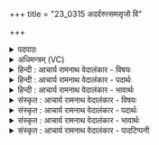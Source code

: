 +++
title = "23_0315 अदर्दरुत्समसृजो वि"

+++
<details><summary>पदपाठः</summary>

अ꣡द꣢꣯र्दः। उ꣡त्स꣢꣯म्। उत्। स꣣म्। अ꣡सृ꣢꣯जः। वि। खा꣡नि꣢꣯। त्वम्। अ꣣र्णवा꣢न्। ब꣣द्बधा꣣नान्। अ꣢रम्णाः। महा꣡न्त꣢म्। इ꣣न्द्र प꣡र्व꣢꣯तम्। वि। यत्। व꣡रिति꣢। सृ꣣ज꣢त्। धा꣡राः꣢꣯। अ꣡व꣢꣯। यत्। दा꣣नवा꣢न्। ह꣣न्। ३१५।
</details>

<details><summary>अधिमन्त्रम् (VC)</summary>

- इन्द्रः
- गातुरात्रेयः
- त्रिष्टुप्
- धैवतः
- ऐन्द्रं काण्डम्
</details>

<details><summary>हिन्दी : आचार्य रामनाथ वेदालंकार - विषयः</summary>

अगले मन्त्र में परमेश्वर के वर्षा आदि तथा मुक्तिप्रदानरूपी कार्य का वर्णन है।
</details>

<details><summary>हिन्दी : आचार्य रामनाथ वेदालंकार - पदार्थः</summary>

पदार्थान्वय -  प्रथम—हे (इन्द्र) परमेश्वर ! (त्वम्) सकलसृष्टि के व्यवस्थापक आप, अपने द्वारा रचित सूर्य को साधन बनाकर (उत्सम्) जल के आधार बादल का (अदर्दः) विदारण करते हो, (खानि) उसके बन्द छिद्रों को (वि असृजः) खोल देते हो। (बद्बधानान्) न बरसनेवाले बादल में दृढ़ता से बँधे हुए (अर्णवान्) जल के पारावारों को (अरम्णाः) छोड़ देते हो। इस प्रकार वृष्टिकर्म के वर्णन के बाद पहाड़ों से जलधाराओं के प्रवाह का वर्णन है। (यत्) जब (महान्तम्) विशाल (पर्वतम्) बर्फ के पर्वत को (विवः) पिघला देते हो और (यत्) जब (दानवान्) जल-प्रवाह में बाधक शिलाखण्ड आदियों को (हन्) दूर करते हो, तब (धाराः) नदियों की धाराओं को (अव सृजत्) बहाते हो ॥ इससे राजा का विषय भी सूचित होता है। जैसे परमेश्वर वा सूर्य वृष्टि-प्रतिबन्धक मेघ को विदीर्ण कर उसमें रुकी हुई जलधाराओं को प्रवाहित करते हैं, वैसे ही राजा भी राष्ट्र की उन्नति में प्रतिबन्धक शत्रुओं को विदीर्ण कर उनसे अवरुद्ध ऐश्वर्य की धाराओं को प्रवाहित करे ॥ द्वितीय—हे (इन्द्र) परमेश्वर ! (त्वम्) आप (उत्सम्) ज्ञान से रुके हुए स्रोत को (अदर्दः) खोल देते हो, (खानि) अन्तरात्मा से पराङ्मुख हुई बहिर्मुख इन्द्रियों को (वि-असृजः) बाह्य विषयों से पृथक् कर देते हो, (बद्बधानान्) आनन्दमय कोशों में रुके हुए (अर्णवान्) आनन्द के पारावारों को (अरम्णाः) मनोमय आदि कोशों में फव्वारे की तरह छोड़ देते हो। (यत्) जब, आप (महान्तम्) विशाल (पर्वतम्) योगमार्ग में विघ्नभूत व्याधि, स्त्यान, संशय, प्रमाद, आलस्य आदियों के पहाड़ को (विवः) विदीर्ण कर देते हो, और (यत्) जब (दानवान्) अविद्या, अस्मिता, राग, द्वेष, अभिनिवेश रूप दानवों को (हन्) विनष्ट कर देते हो, तब (धाराः) कैवल्य प्राप्त करानेवाली धर्ममेघ समाधि की धाराओं को (अव सृजत्) प्रवाहित करते हो ॥३॥ इस मन्त्र में श्लेषालङ्कार है ॥३॥
</details>

<details><summary>हिन्दी : आचार्य रामनाथ वेदालंकार - भावार्थः</summary>

भावार्थ -  परमेश्वर जैसे वर्षा करना, नदियों को बहाना आदि प्राकृतिक कार्य सम्पन्न करता है, वैसे ही योगाभ्यासी मुमुक्षु मनुष्य के योगमार्ग में आये हुए विघ्नों का निवारण कर उसकी आत्मा में आनन्द की वृष्टि करके उसे मोक्ष भी प्रदान करता है ॥३॥
</details>

<details><summary>संस्कृत : आचार्य रामनाथ वेदालंकार - विषयः</summary>

अथ परमेश्वरस्य वृष्ट्यादिकं कैवल्यप्रदानरूपं च कर्म वर्णयति।
</details>

<details><summary>संस्कृत : आचार्य रामनाथ वेदालंकार - पदार्थः</summary>

पदार्थान्वय -  प्रथमः—हे (इन्द्र) परमेश्वर ! (त्वम्) सकलसृष्टिव्यवस्थापकः त्वम्, स्वरचितं सूर्यमुपकरणीकृत्य (उत्सम्) जलाधारं मेघम् (अदर्दः) भृशं विदारयसि। दॄ विदारणे धातोर्यङ्लुगन्ताल्लङि सिपि छान्दसं रूपम्। (खानि) पिहितानि छिद्राणि (वि असृजः) उद्घाटयसि। (बद्बधानान्) अवर्षके मेघे दृढं बद्धान्। बध बन्धने धातोः क्र्यादेः चानश्, ‘बहुलं छन्दसि’ अ० २।४।७६ इति शपः श्लुः, हलादिशेषाभावः। (अर्णवान्) पयसः पारावारान् (अरम्णाः) विसृजसि। रम्णातिः संयमनकर्मा विसर्जनकर्मा वा। निरु० १०।९। एवं वृष्टिकर्म वर्णयित्वा पर्वतेभ्यो जलधाराप्रवाहं वर्णयति। (यत्) यदा (महान्तम्) विशालम् (पर्वतम्) पर्वताकारं हिमीभूतं जलसंघातम् (विवः२) विवृणोषि विशेषेण द्रावयसि। वः इति ‘वृञ्’ वरणे धातोर्लुङि सिपि, ‘मन्त्रे घसह्वरणशवृदहाद्वृच्कृगमिजनिभ्यो लेः’ अ० २।४।८० इति च्लेर्लुकि अडागमाभावे रूपम्। यद्योगाद् ‘यद्वृत्तान्नित्यम्’ इति निघातप्रतिषेधाद् धातुस्वरेणोदात्तत्वम्। (यत्) यदा च (दानवान्) जलप्रवाहप्रतिबन्धकान् शिलाखण्डादीन् (हन्) हंसि चूर्णयसि। हन हिंसागत्योः, लङि अडागमाभावश्छान्दसः। तदा (धाराः) नदीः (अवसृजत्) अवासृजः। सृज विसर्गे धातोर्लङि छान्दसः पुरुषव्यत्ययः अडागमाभावश्च ॥ एतेन राजविषयोऽपि सूच्यते। यथा परमेश्वरः सूर्यो वा वृष्टिप्रतिबन्धकं मेघं विदार्य तत्रावरुद्धा जलधाराः प्रवाहयति, तथैव राजापि राष्ट्रोन्नतिप्रतिबन्धकान् शत्रून् विदार्य तैरवरुद्धा ऐश्वर्यधारा राष्ट्रे प्रवाहयेत् ॥३ एतं मन्त्रं यास्काचार्य एवं व्याचष्टे—अदृणा उत्सम्। उत्स उत्सरणाद् वा उत्सदनाद् वा उत्स्यन्दनाद् वा, उनत्तेर्वा। व्यसृजोऽस्य खानि। त्वमर्णवान् अर्णस्वत एतान् माध्यमिकान् संस्त्यानान् बाबध्यमानान् अरम्णाः, रम्णातिः, संयमनकर्मा विसर्जनकर्मा वा। महान्तम् इन्द्र पर्वतं मेघं यद् व्यवृणोः, व्यसृजोऽस्य धाराः। अवहन्नेनं दानवं दानकर्माणम्। निरु० १०।९ ॥ अथ द्वितीयः—हे (इन्द्र) परमेश्वर ! (त्वम् उत्सम्) अवरुद्धं ज्ञानस्रोतः (अदर्दः) विदार्य उद्घाटयसि, (खानि) अन्तरात्मनः पराङ्मुखानि बहिर्मुखानि इन्द्रियाणि। ‘पराञ्चि खानि व्यतृणत् स्वयम्भूः’। कठ० ४।१ इति प्रामाण्यात् खानि इन्द्रियाण्युच्यन्ते। (वि असृजः) बाह्यविषयेभ्यः पृथक् करोषि। (बद्बधानान्) आनन्दमयकोशेषु बद्धान् (अर्णवान्) आनन्दपारावारान् (अरम्णाः) मनोमयादिकोशेषु विसृजसि। (यत्) यदा (महान्तम्) विशालम् (पर्वतम्) योगमार्गे विघ्नभूतानां व्याधिस्त्यानसंशयप्रमादालस्यादीनां शैलम् (विवः) विदारयसि, (यत्) यदा च (दानवान्) अविद्यास्मितारागद्वेषाभिनिवेशरूपान् दैत्यान् (हन्) हंसि, तदा (धाराः) कैवल्यप्रापिकाः धर्ममेघसमाधिधाराः४ (अव सृजत्) प्रवाहयसि ॥३॥ अत्र श्लेषालङ्कारः ॥३॥
</details>

<details><summary>संस्कृत : आचार्य रामनाथ वेदालंकार - भावार्थः</summary>

भावार्थ -  परमेश्वरो यथा वृष्टिप्रदाननदीप्रवाहादिरूपं प्राकृतिकं कर्म सम्पादयति तथैव योगमभ्यस्यतो मुमुक्षुजनस्य मार्गे समागतान् विघ्नान् निवार्य तदात्मन्यानन्दवृष्टिं कृत्वा तस्मै मोक्षमपि प्रयच्छति ॥३॥
</details>

<details><summary>संस्कृत : आचार्य रामनाथ वेदालंकार - पादटिप्पनी</summary>

टिप्पनी -   १. ऋ० ५।३२।१ ‘सृजो वि धारा अव दानवान् हन्’ इति पाठः। २. विवः विवृतवानसि—इति वि०, भ०, सा०। केचित्तु ‘वः’ इति पदं युष्मदादेशरूपेण व्याचख्युः, तदसमञ्जसं स्वरविरोधात् पदपाठविरोधाच्च। ३. ऋग्भाष्ये दयानन्दर्षिर्मन्त्रमिमं राजप्रजापक्षे व्याख्यातवान्। ४. द्रष्टव्यम्—योग० १।३०, ३१; २।३; ४।२९।
</details>
